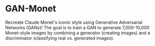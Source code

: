 # GAN-Monet
Recreate Claude Monet's iconic style using Generative Adversarial Networks (GANs)! The goal is to train a GAN to generate 7,000-10,000 Monet-style images by combining a generator (creating images) and a discriminator (classifying real vs. generated images).
